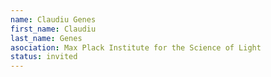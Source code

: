 ```yaml
---
name: Claudiu Genes
first_name: Claudiu 
last_name: Genes
asociation: Max Plack Institute for the Science of Light
status: invited
---
```

